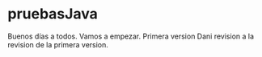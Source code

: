 pruebasJava
===========
Buenos días a todos.
Vamos a empezar.
Primera version
Dani
revision a la revision de la primera version.